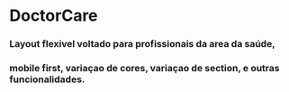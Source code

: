 # DoctorCare

### Layout flexivel voltado para profissionais da area da saúde, 
### mobile first, variaçao de cores, variaçao de section, e outras funcionalidades.
